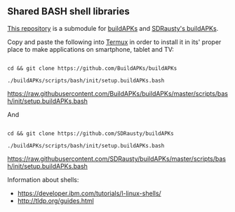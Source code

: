 ## Shared BASH shell libraries 

[This repository](https://github.com/shlibs/shlibs.bash) is a submodule for [buildAPKs](https://github.com/BuildAPKs/buildAPKs) and [SDRausty's buildAPKs](https://github.com/SDRausty/buildAPKs).

Copy and paste the following into [Termux](https://github.com/termux) in order to install it in its' proper place to make applications on smartphone, tablet and TV:

```

cd && git clone https://github.com/BuildAPKs/buildAPKs

./buildAPKs/scripts/bash/init/setup.buildAPKs.bash

```
https://raw.githubusercontent.com/BuildAPKs/buildAPKs/master/scripts/bash/init/setup.buildAPKs.bash

And

```

cd && git clone https://github.com/SDRausty/buildAPKs

./buildAPKs/scripts/bash/init/setup.buildAPKs.bash

```
https://raw.githubusercontent.com/SDRausty/buildAPKs/master/scripts/bash/init/setup.buildAPKs.bash

Information about shells: 
   * https://developer.ibm.com/tutorials/l-linux-shells/
   * http://tldp.org/guides.html

<!-- README.md OEF -->
